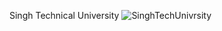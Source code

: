 Singh Technical University 
![SinghTechUnivrsity](https://github.com/user-attachments/assets/1026bf80-65df-4f6f-b6ec-000da02d2ca5)

